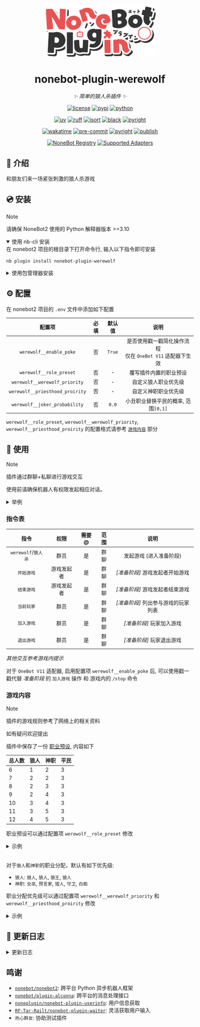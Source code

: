 <div align="center">
  <a href="https://v2.nonebot.dev/store">
    <img src="https://raw.githubusercontent.com/wyf7685/wyf7685/main/assets/NoneBotPlugin.svg" width="300" alt="logo">
  </a>
</div>

<div align="center">

# nonebot-plugin-werewolf

_✨ 简单的狼人杀插件 ✨_

[![license](https://img.shields.io/github/license/wyf7685/nonebot-plugin-werewolf.svg)](./LICENSE)
[![pypi](https://img.shields.io/pypi/v/nonebot-plugin-werewolf?logo=python&logoColor=edb641)](https://pypi.python.org/pypi/nonebot-plugin-werewolf)
[![python](https://img.shields.io/badge/python-3.10+-blue?logo=python&logoColor=edb641)](https://www.python.org/)

[![uv](https://img.shields.io/endpoint?url=https://raw.githubusercontent.com/astral-sh/uv/main/assets/badge/v0.json)](https://github.com/astral-sh/uv)
[![ruff](https://img.shields.io/endpoint?url=https://raw.githubusercontent.com/charliermarsh/ruff/main/assets/badge/v2.json)](https://github.com/astral-sh/ruff)
[![isort](https://img.shields.io/badge/%20imports-isort-%231674b1)](https://pycqa.github.io/isort/)
[![black](https://img.shields.io/badge/code%20style-black-000000.svg)](https://github.com/psf/black)
[![pyright](https://img.shields.io/badge/types-pyright-797952.svg?logo=python&logoColor=edb641)](https://github.com/Microsoft/pyright)

[![wakatime](https://wakatime.com/badge/user/b097681b-c224-44ec-8e04-e1cf71744655/project/70a7f68d-5625-4989-9476-be6877408332.svg)](https://wakatime.com/badge/user/b097681b-c224-44ec-8e04-e1cf71744655/project/70a7f68d-5625-4989-9476-be6877408332)
[![pre-commit](https://results.pre-commit.ci/badge/github/wyf7685/nonebot-plugin-werewolf/master.svg)](https://results.pre-commit.ci/latest/github/wyf7685/nonebot-plugin-werewolf/master)
[![pyright](https://github.com/wyf7685/nonebot-plugin-werewolf/actions/workflows/pyright.yml/badge.svg?branch=master&event=push)](https://github.com/wyf7685/nonebot-plugin-werewolf/actions/workflows/pyright.yml)
[![publish](https://github.com/wyf7685/nonebot-plugin-werewolf/actions/workflows/pypi-publish.yml/badge.svg)](https://github.com/wyf7685/nonebot-plugin-werewolf/actions/workflows/pypi-publish.yml)

[![NoneBot Registry](https://img.shields.io/endpoint?url=https%3A%2F%2Fnbbdg.lgc2333.top%2Fplugin%2Fnonebot-plugin-werewolf)](https://registry.nonebot.dev/plugin/nonebot-plugin-werewolf:nonebot_plugin_werewolf)
[![Supported Adapters](https://img.shields.io/endpoint?url=https%3A%2F%2Fnbbdg.lgc2333.top%2Fplugin-adapters%2Fnonebot-plugin-werewolf)](https://registry.nonebot.dev/plugin/nonebot-plugin-werewolf:nonebot_plugin_werewolf)

</div>

## 📖 介绍

和朋友们来一场紧张刺激的狼人杀游戏

## 💿 安装

> [!note]
> 
> 请确保 NoneBot2 使用的 Python 解释器版本 >=3.10

<details open>
<summary>使用 nb-cli 安装</summary>
在 nonebot2 项目的根目录下打开命令行, 输入以下指令即可安装

    nb plugin install nonebot-plugin-werewolf

</details>

<details>
<summary>使用包管理器安装</summary>
在 nonebot2 项目的插件目录下, 打开命令行, 根据你使用的包管理器, 输入相应的安装命令

<details>
<summary>pip</summary>

    pip install nonebot-plugin-werewolf

</details>
<details>
<summary>pdm</summary>

    pdm add nonebot-plugin-werewolf

</details>
<details>
<summary>poetry</summary>

    poetry add nonebot-plugin-werewolf

</details>
<details>
<summary>conda</summary>

    conda install nonebot-plugin-werewolf

</details>

打开 nonebot2 项目根目录下的 `pyproject.toml` 文件, 在 `[tool.nonebot]` 部分追加写入

    plugins = ["nonebot_plugin_werewolf"]

</details>

## ⚙️ 配置

在 nonebot2 项目的 `.env` 文件中添加如下配置

|             配置项              | 必填 | 默认值 |                             说明                              |
| :-----------------------------: | :--: | :----: | :-----------------------------------------------------------: |
|     `werewolf__enable_poke`     |  否  | `True` | 是否使用戳一戳简化操作流程<br/>仅在 `OneBot V11` 适配器下生效 |
|     `werewolf__role_preset`     |  否  |   -    |                    覆写插件内置的职业预设                     |
|  `werewolf__werewolf_priority`  |  否  |   -    |                     自定义狼人职业优先级                      |
| `werewolf__priesthood_proirity` |  否  |   -    |                     自定义神职职业优先级                      |
|  `werewolf__joker_probability`  |  否  | `0.0`  |              小丑职业替换平民的概率, 范围`[0,1]`              |

`werewolf__role_preset`, `werewolf__werewolf_priority`, `werewolf__priesthood_proirity` 的配置格式请参考 [`游戏内容`](#游戏内容) 部分

## 🎉 使用

> [!note]
>
> 插件通过群聊+私聊进行游戏交互
>
> 使用前请确保机器人有权限发起相应对话。

<details>
<summary>举例</summary>

~~众所周知，~~ QQ 官方机器人对主动消息有次数限制 ([参考](https://bot.q.qq.com/wiki/develop/api-v2/server-inter/message/send-receive/send.html))

因此，本插件~~可能~~无法在 `adapter-qq` 下正常运行

而对于野生机器人，现有协议端通常不支持或不建议使用临时私聊消息。

在使用本插件前，应当确保机器人可以正常向玩家发送私聊消息。

</details>

### 指令表

|        指令         |    权限    | 需要@ | 范围 |                说明                 |
| :-----------------: | :--------: | :---: | :--: | :---------------------------------: |
| `werewolf`/`狼人杀` |    群员    |  是   | 群聊 |       发起游戏 (进入准备阶段)       |
|     `开始游戏`      | 游戏发起者 |  是   | 群聊 |   _[准备阶段]_ 游戏发起者开始游戏   |
|     `结束游戏`      | 游戏发起者 |  是   | 群聊 |   _[准备阶段]_ 游戏发起者结束游戏   |
|     `当前玩家`      |    群员    |  是   | 群聊 | _[准备阶段]_ 列出参与游戏的玩家列表 |
|     `加入游戏`      |    群员    |  是   | 群聊 |      _[准备阶段]_ 玩家加入游戏      |
|     `退出游戏`      |    群员    |  是   | 群聊 |      _[准备阶段]_ 玩家退出游戏      |

_其他交互参考游戏内提示_

对于 `OneBot V11` 适配器, 启用配置项 `werewolf__enable_poke` 后, 可以使用戳一戳代替 _准备阶段_ 的 `加入游戏` 操作 和 游戏内的 `/stop` 命令

### 游戏内容

> [!note]
>
> 插件的游戏规则参考了网络上的相关资料
>
> 如有疑问欢迎提出

插件中保存了一份 [职业预设](./nonebot_plugin_werewolf/constant.py), 内容如下

| 总人数 | 狼人 | 神职 | 平民 |
| ------ | ---- | ---- | ---- |
| 6      | 1    | 2    | 3    |
| 7      | 2    | 2    | 3    |
| 8      | 2    | 3    | 3    |
| 9      | 2    | 4    | 3    |
| 10     | 3    | 4    | 3    |
| 11     | 3    | 5    | 3    |
| 12     | 4    | 5    | 3    |

职业预设可以通过配置项 `werewolf__role_preset` 修改

<details>
<summary>示例</summary>

配置项 `werewolf__role_preset`

```env
werewolf__role_preset='
[
    [6, 1, 3, 2],
    [7, 2, 3, 2]
]
'
```

上述配置中，`[6, 1, 3, 2]` 表示当总人数为 6 时，狼人、神职、平民的数量分别为 1、3、2

</details>
<br/>

对于`狼人`和`神职`的职业分配，默认有如下优先级:

- `狼人`: `狼人`, `狼人`, `狼王`, `狼人`
- `神职`: `女巫`, `预言家`, `猎人`, `守卫`, `白痴`

职业分配优先级可以通过配置项 `werewolf__werewolf_priority` 和 `werewolf__priesthood_proirity` 修改

<details>
<summary>示例</summary>

#### 配置项 `werewolf__werewolf_priority`

```env
werewolf__werewolf_priority=[1, 2, 1, 1]
```

上述配置中，`[1, 2, 1, 1]` 表示狼人的职业优先级为 `狼人`, `狼王`, `狼人`, `狼人`

#### 配置项 `werewolf__priesthood_proirity`

```env
werewolf__priesthood_proirity=[11, 12, 13, 14, 15]
```

上述配置中，`[11, 12, 13, 14, 15]` 表示神职的职业优先级为 `预言家`, `女巫`, `猎人`, `守卫`, `白痴`

#### 职业与数字的对应关系

上述配置示例中有大量~~意义不明的~~数字, 其对应的是 [`这里`](./nonebot_plugin_werewolf/constant.py) 的枚举类 `Role` 的值

以下列出目前的枚举值供参考

| 职业     | 枚举值 |
| -------- | ------ |
| `狼人`   | `1`    |
| `狼王`   | `2`    |
| `预言家` | `11`   |
| `女巫`   | `12`   |
| `猎人`   | `13`   |
| `守卫`   | `14`   |
| `白痴`   | `15`   |
| `平民`   | `0`    |

</details>

## 📝 更新日志

<details>
    <summary>更新日志</summary>

<!-- CHANGELOG -->

- 2024.09.11 v1.1.1

  - 修改 Python 需求为 `>=3.11`
  - 优化交互结果处理 ~~_可以在一局游戏中加入多个女巫了_~~

- 2024.09.09 v1.1.0

  - 新增职业 `小丑`
  - 修复守卫无法保护自己的 bug
  - 添加部分特殊职业的说明
  - 添加游戏过程中的日志输出

- 2024.09.04 v1.0.7

  - 优先使用群名片作为玩家名
  - 支持通过配置项修改职业分配优先级

- 2024.09.03 v1.0.6

  - 修复预言家查验狼王返回好人的 bug

- 2024.09.03 v1.0.5

  - 优化玩家交互体验
  - 添加游戏结束后死亡报告

- 2024.08.31 v1.0.1

  - 支持通过配置项修改职业预设

- 2024.08.31 v1.0.0

  - 插件开源

</details>

## 鸣谢

- [`nonebot/nonebot2`](https://github.com/nonebot/nonebot2): 跨平台 Python 异步机器人框架
- [`nonebot/plugin-alconna`](https://github.com/nonebot/plugin-alconna): 跨平台的消息处理接口
- [`noneplugin/nonebot-plugin-userinfo`](https://github.com/noneplugin/nonebot-plugin-userinfo): 用户信息获取
- [`RF-Tar-Railt/nonebot-plugin-waiter`](https://github.com/RF-Tar-Railt/nonebot-plugin-waiter): 灵活获取用户输入
- `热心群友`: 协助测试插件
